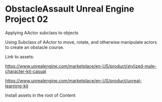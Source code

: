 # ObstacleAssault Unreal Engine Project 02
Applying AActor subclass to objects

Using Subclass of AActor to move, rotate, and otherwise manipulate actors to create an obstacle course.

Link to assets:

https://www.unrealengine.com/marketplace/en-US/product/stylized-male-character-kit-casual

https://www.unrealengine.com/marketplace/en-US/product/unreal-learning-kit

Install assets in the root of Content
